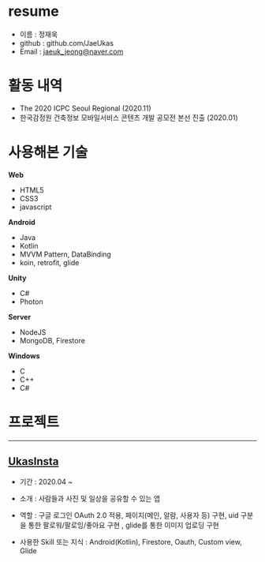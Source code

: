 # resume

* 이름 : 정재욱
* github : github.com/JaeUkas
* Email : jaeuk_jeong@naver.com

# 활동 내역
* The 2020 ICPC Seoul Regional (2020.11)
* 한국감정원 건축정보 모바일서비스 콘텐츠 개발 공모전 본선 진출 (2020.01)

# 사용해본 기술
__Web__
* HTML5
* CSS3
* javascript

__Android__
* Java
* Kotlin
* MVVM Pattern, DataBinding
* koin, retrofit, glide

__Unity__
* C#
* Photon 

__Server__
* NodeJS
* MongoDB, Firestore

__Windows__
* C
* C++
* C#

# 프로젝트

* * *
## [UkasInsta][link1]

[link1]: https://github.com/JaeUkas/UkasInsta

* 기간 : 2020.04 ~

* 소개 : 사람들과 사진 및 일상을 공유할 수 있는 앱

* 역할 : 구글 로그인 OAuth 2.0 적용, 페이지(메인, 알람, 사용자 등) 구현, uid 구분을 통한 팔로워/팔로잉/좋아요 구현 , glide를 통한 이미지 업로딩 구현

* 사용한 Skill 또는 지식 :  Android(Kotlin), Firestore, Oauth, Custom view, Glide
